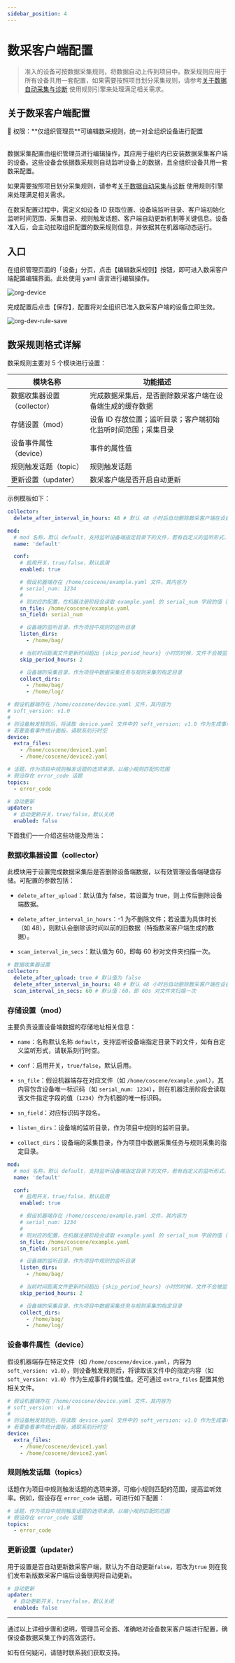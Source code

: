 ```yaml
---
sidebar_position: 4
---
```


# 数采客户端配置

> 准入的设备可按数据采集规则，将数据自动上传到项目中。数采规则应用于所有设备共用一套配置，如果需要按照项目划分采集规则，请参考[关于数据自动采集与诊断](../use-case/data-diagnosis/1-intro.md) 使用规则引擎来处理满足相关需求。

## 关于数采客户端配置

<div style={
{ 
    padding: '12px 16px', backgroundColor: '#EFF6FF', borderRadius: '4px',  border: '1px solid', borderColor: '#2563EB', color: '#111827' }
}>
<p style={{margin: 0}}>🤖 权限：**仅组织管理员**可编辑数采规则，统一对全组织设备进行配置</p>
</div>
<br />
数据采集配置由组织管理员进行编辑操作，其应用于组织内已安装数据采集客户端的设备。这些设备会依据数采规则自动监听设备上的数据，且全组织设备共用一套数采配置。

如果需要按照项目划分采集规则，请参考[关于数据自动采集与诊断](../use-case/data-diagnosis/1-intro.md) 使用规则引擎来处理满足相关需求。

在数采配置过程中，需定义如设备 ID 获取位置、设备端监听目录、客户端初始化监听时间范围、采集目录、规则触发话题、客户端自动更新机制等关键信息。设备准入后，会主动拉取组织配置的数采规则信息，并依据其在机器端动态运行。

## 入口

在组织管理页面的「设备」分页，点击【编辑数采规则】按钮，即可进入数采客户端配置编辑界面。此处使用 yaml 语言进行编辑操作。

![org-device](./img/4-3-org-collector.png)

完成配置后点击【保存】，配置将对全组织已准入数采客户端的设备立即生效。

![org-dev-rule-save](./img/4-3-device-save-collector.png)

## 数采规则格式详解

数采规则主要对 5 个模块进行设置：

| 模块名称                    | 功能描述                                                       |
| --------------------------- | -------------------------------------------------------------- |
| 数据收集器设置（collector） | 完成数据采集后，是否删除数采客户端在设备端生成的缓存数据       |
| 存储设置（mod）             | 设备 ID 存放位置；监听目录；客户端初始化监听时间范围；采集目录 |
| 设备事件属性（device）      | 事件的属性值                                                   |
| 规则触发话题（topic）       | 规则触发话题                                                   |
| 更新设置（updater）         | 数采客户端是否开启自动更新                                     |

示例模板如下：

```yaml
collector:
  delete_after_interval_in_hours: 48 # 默认 48 小时后自动删除数采客户端在设备端生成的缓存数据，-1 为不删除

mod:
  # mod 名称，默认 default，支持监听设备端指定目录下的文件，若有自定义的监听形式，请联系刻行时空
  name: 'default'

  conf:
    # 启用开关，true/false，默认启用
    enabled: true

    # 假设机器端存在 /home/coscene/example.yaml 文件，其内容为
    # serial_num: 1234
    #
    # 则对应的配置，在机器注册阶段会读取 example.yaml 的 serial_num 字段的值（1234）作为机器的唯一标识码
    sn_file: /home/coscene/example.yaml
    sn_field: serial_num

    # 设备端的监听目录，作为项目中规则的监听目录
    listen_dirs:
      - /home/bag/

    # 当前时间距离文件更新时间超出 {skip_period_hours} 小时的时候，文件不会被监听/采集
    skip_period_hours: 2

    # 设备端的采集目录，作为项目中数据采集任务与规则采集的指定目录
    collect_dirs:
      - /home/bag/
      - /home/log/

# 假设机器端存在 /home/coscene/device.yaml 文件，其内容为
# soft_version: v1.0
#
# 则设备触发规则后，将读取 device.yaml 文件中的 soft_version: v1.0 作为生成事件的属性值
# 若要查看事件统计面板，请联系刻行时空
device:
  extra_files:
    - /home/coscene/device1.yaml
    - /home/coscene/device2.yaml

# 话题，作为项目中规则触发话题的选项来源，以缩小规则匹配的范围
# 假设存在 error_code 话题
topics:
  - error_code

# 自动更新
updater:
  # 自动更新开关，true/false，默认关闭
  enabled: false
```

下面我们一一介绍这些功能及用法：

### 数据收集器设置（collector）

此模块用于设置完成数据采集后是否删除设备端数据，以有效管理设备端硬盘存储。可配置的参数包括：

- `delete_after_upload`：默认值为 false，若设置为 true，则上传后删除设备端数据。

- `delete_after_interval_in_hours`：-1 为不删除文件；若设置为具体时长（如 48），则默认会删除该时间以前的旧数据（特指数采客户端生成的数据）。

- `scan_interval_in_secs`：默认值为 60，即每 60 秒对文件夹扫描一次。

```yaml
# 数据收集器设置
collector:
  delete_after_upload: true # 默认值为 false
  delete_after_interval_in_hours: 48 # 默认 48 小时后自动删除数采客户端在设备端生成的缓存数据，-1 为不删除
  scan_interval_in_secs: 60 # 默认值：60，即 60s 对文件夹扫描一次
```

### 存储设置（mod）

主要负责设置设备端数据的存储地址相关信息：

- `name`：名称默认名称 `default`，支持监听设备端指定目录下的文件，如有自定义监听形式，请联系刻行时空。

- `conf`：启用开关，`true/false`，默认启用。

- `sn_file`：假设机器端存在对应文件（如 `/home/coscene/example.yaml`），其内容包含设备唯一标识码（如 `serial_num: 1234`），则在机器注册阶段会读取该文件指定字段的值（`1234`）作为机器的唯一标识码。

- `sn_field`：对应标识码字段名。

- `listen_dirs`：设备端的监听目录，作为项目中规则的监听目录。

- `collect_dirs`：设备端的采集目录，作为项目中数据采集任务与规则采集的指定目录。

```yaml
mod:
  # mod 名称，默认 default，支持监听设备端指定目录下的文件，若有自定义的监听形式，请联系刻行时空
  name: 'default'

  conf:
    # 启用开关，true/false，默认启用
    enabled: true

    # 假设机器端存在 /home/coscene/example.yaml 文件，其内容为
    # serial_num: 1234
    #
    # 则对应的配置，在机器注册阶段会读取 example.yaml 的 serial_num 字段的值（1234）作为机器的唯一标识码
    sn_file: /home/coscene/example.yaml
    sn_field: serial_num

    # 设备端的监听目录，作为项目中规则的监听目录
    listen_dirs:
      - /home/bag/

    # 当前时间距离文件更新时间超出 {skip_period_hours} 小时的时候，文件不会被监听/采集
    skip_period_hours: 2

    # 设备端的采集目录，作为项目中数据采集任务与规则采集的指定目录
    collect_dirs:
      - /home/bag/
      - /home/log/
```

### 设备事件属性（device）

假设机器端存在特定文件（如 `/home/coscene/device.yaml`，内容为 `soft_version: v1.0`），则设备触发规则后，将读取该文件中的指定内容（如 `soft_version: v1.0`）作为生成事件的属性值。还可通过 `extra_files` 配置其他相关文件。

```yaml
# 假设机器端存在 /home/coscene/device.yaml 文件，其内容为
# soft_version: v1.0
#
# 则设备触发规则后，将读取 device.yaml 文件中的 soft_version: v1.0 作为生成事件的属性值
# 若要查看事件统计面板，请联系刻行时空
device:
  extra_files:
    - /home/coscene/device1.yaml
    - /home/coscene/device2.yaml
```

### 规则触发话题（topics）

话题作为项目中规则触发话题的选项来源，可缩小规则匹配的范围，提高监听效率。例如，假设存在 `error_code` 话题，可进行如下配置：

```yaml
# 话题，作为项目中规则触发话题的选项来源，以缩小规则匹配的范围
# 假设存在 error_code 话题
topics:
  - error_code
```

### 更新设置（updater）

用于设置是否自动更新数采客户端，默认为不自动更新`false`，若改为`true` 则在我们发布新版数采客户端后设备联网将自动更新。

```yaml
# 自动更新
updater:
  # 自动更新开关，true/false，默认关闭
  enabled: false
```

---

通过以上详细步骤和说明，管理员可全面、准确地对设备数采客户端进行配置，确保设备数据采集工作的高效运行。

如有任何疑问，请随时联系我们获取支持。
